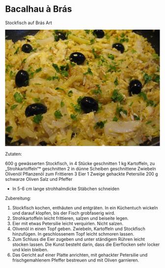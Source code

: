 # Bacalhau à Brás

Stockfisch auf Brás Art

![](../_bilder/2022-06-17-19-56-21-image.png)

Zutaten:

600 g gewässerten Stockfisch, in 4 Stücke geschnitten
1 kg Kartoffeln, zu „Strohkartoffeln“* geschnitten
2 in dünne Scheiben geschnittene Zwiebeln
Olivenöl
Pflanzenöl zum Frittieren
3 Eier
1 Zweige gehackte Petersilie
200 g schwarze Oliven
Salz und Pfeffer

* In 5-6 cm lange strohhalmdicke Stäbchen schneiden

Zubereitung:

1. Stockfisch kochen, enthäuten und entgräten. In ein Küchentuch wickeln und darauf klopfen, bis der Fisch grobfaserig wird.
2. Strohkartoffeln leicht frittieren, salzen und beiseite legen. 
3. Eier mit etwas Petersilie leicht verquirlen. Nicht salzen. 
4. Olivenöl in einen Topf geben. Zwiebeln, Kartoffeln und Stockfisch hinzufügen. In geschlossenem Topf leicht schmoren lassen. 
5. Zum Schluss die Eier zugeben und unter ständigem Rühren leicht stocken lassen. Die Kunst besteht darin, dass die Eierflocken sehr locker und klein bleiben. 
6. Das Gericht auf einer Platte anrichten, mit gehackter Petersilie und frischgemahlenem Pfeffer bestreuen und mit Oliven garnieren.
